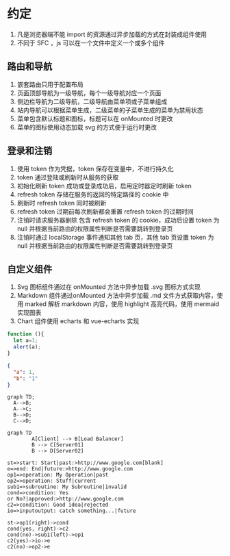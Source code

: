 # 约定

1. 凡是浏览器端不能 import 的资源通过异步加载的方式在封装成组件使用
1. 不同于 SFC ，js 可以在一个文件中定义一个或多个组件

## 路由和导航

1. 嵌套路由只用于配置布局
1. 页面顶部导航为一级导航，每个一级导航对应一个页面
1. 侧边栏导航为二级导航，二级导航由菜单项或子菜单组成
1. 站内导航可以根据菜单生成，二级菜单的子菜单生成的菜单为禁用状态
1. 菜单包含默认标题和图标，标题可以在 onMounted 时更改
1. 菜单的图标使用动态加载 svg 的方式便于运行时更改

## 登录和注销

1. 使用 token 作为凭据，token 保存在变量中，不进行持久化
1. token 通过登陆或刷新时从服务的获取
1. 初始化刷新 token 成功或登录成功后，启用定时器定时刷新 token
1. refresh token 存储在服务的返回的特定路径的 cookie 中
1. 刷新时 refresh token 同时被刷新
1. refresh token 过期前每次刷新都会重置 refresh token 的过期时间
1. 注销时请求服务器删除 包含 refresh token 的 cookie，成功后设置 token 为 null 并根据当前路由的权限属性判断是否需要跳转到登录页
1. 注销时通过 localStorage 事件通知其他 tab 页，其他 tab 页设置 token 为 null 并根据当前路由的权限属性判断是否需要跳转到登录页

## 自定义组件

1. Svg 图标组件通过在 onMounted 方法中异步加载 .svg 图标方式实现
1. Markdown 组件通过onMounted 方法中异步加载 .md 文件方式获取内容，使用 marked 解析 markdown 内容，使用 highlight 高亮代码，使用 mermaid 实现图表
1. Chart 组件使用 echarts 和 vue-echarts 实现

```javascript
function (){
  let a=1;
  alert(a);
}
```

```json
{
  "a": 1,
  "b": "1"
}
```

```mermaid
graph TD;
  A-->B;
  A-->C;
  B-->D;
  C-->D;
```

```mermaid
graph TD
        A[Client] --> B[Load Balancer]
        B --> C[Server01]
        B --> D[Server02]
```

```flowchart
st=>start: Start|past:>http://www.google.com[blank]
e=>end: End|future:>http://www.google.com
op1=>operation: My Operation|past
op2=>operation: Stuff|current
sub1=>subroutine: My Subroutine|invalid
cond=>condition: Yes
or No?|approved:>http://www.google.com
c2=>condition: Good idea|rejected
io=>inputoutput: catch something...|future

st->op1(right)->cond
cond(yes, right)->c2
cond(no)->sub1(left)->op1
c2(yes)->io->e
c2(no)->op2->e
```
